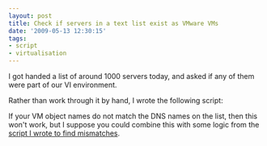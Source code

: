 ```yaml
---
layout: post
title: Check if servers in a text list exist as VMware VMs
date: '2009-05-13 12:30:15'
tags:
- script
- virtualisation
---
```



I got handed a list of around 1000 servers today, and asked if any of them were part of our VI environment.

Rather than work through it by hand, I wrote the following script:

<script src="https://gist.github.com/BenNeise/7215386.js"></script>

If your VM object names do not match the DNS names on the list, then this won't work, but I suppose you could combine this with some logic from the [script I wrote to find mismatches](http://ben.neise.co.uk/index.php/2009/03/vm-object-dns-name-mismatches/).


